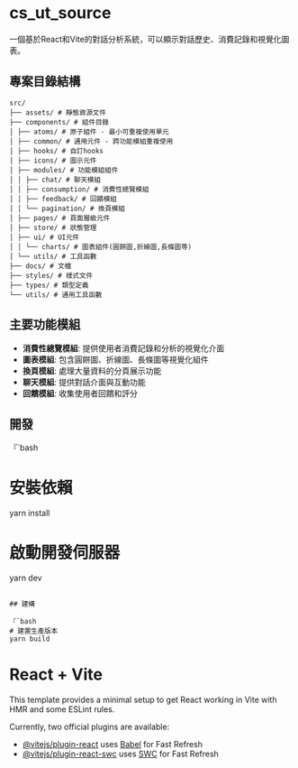 # cs_ut_source

一個基於React和Vite的對話分析系統，可以顯示對話歷史、消費記錄和視覺化圖表。

## 專案目錄結構

```
src/
├── assets/ # 靜態資源文件
├── components/ # 組件目錄
│ ├── atoms/ # 原子組件 - 最小可重複使用單元
│ ├── common/ # 通用元件 - 跨功能模組重複使用
│ ├── hooks/ # 自訂hooks
│ ├── icons/ # 圖示元件
│ ├── modules/ # 功能模組組件
│ │ ├── chat/ # 聊天模組
│ │ ├── consumption/ # 消費性總覽模組
│ │ ├── feedback/ # 回饋模組
│ │ └── pagination/ # 換頁模組
│ ├── pages/ # 頁面層級元件
│ ├── store/ # 狀態管理
│ ├── ui/ # UI元件
│ │ └── charts/ # 圖表組件(圓餅圖,折線圖,長條圖等)
│ └── utils/ # 工具函數
├── docs/ # 文檔
├── styles/ # 樣式文件
├── types/ # 類型定義
└── utils/ # 通用工具函數
```

## 主要功能模組

- **消費性總覽模組**: 提供使用者消費記錄和分析的視覺化介面
- **圖表模組**: 包含圓餅圖、折線圖、長條圖等視覺化組件
- **換頁模組**: 處理大量資料的分頁展示功能
- **聊天模組**: 提供對話介面與互動功能
- **回饋模組**: 收集使用者回饋和評分

## 開發

『`bash
# 安裝依賴
yarn install

# 啟動開發伺服器
yarn dev
```

## 建構

『`bash
# 建置生產版本
yarn build
```

# React + Vite

This template provides a minimal setup to get React working in Vite with HMR and some ESLint rules.

Currently, two official plugins are available:

- [@vitejs/plugin-react](https://github.com/vitejs/vite-plugin-react/blob/main/packages/plugin-react/README.md) uses [Babel](https://babeljs.io/) for Fast Refresh
- [@vitejs/plugin-react-swc](https://github.com/vitejs/vite-plugin-react-swc) uses [SWC](https://swc.rs/) for Fast Refresh
